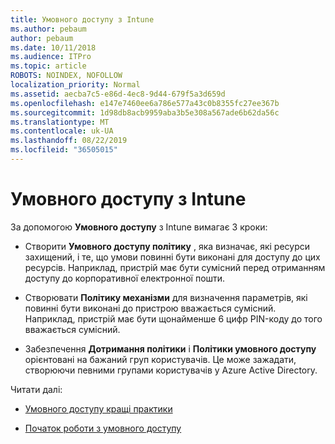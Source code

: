 ```yaml
---
title: Умовного доступу з Intune
ms.author: pebaum
author: pebaum
ms.date: 10/11/2018
ms.audience: ITPro
ms.topic: article
ROBOTS: NOINDEX, NOFOLLOW
localization_priority: Normal
ms.assetid: aecba7c5-e86d-4ec8-9d44-679f5a3d659d
ms.openlocfilehash: e147e7460ee6a786e577a43c0b8355fc27ee367b
ms.sourcegitcommit: 1d98db8acb9959aba3b5e308a567ade6b62da56c
ms.translationtype: MT
ms.contentlocale: uk-UA
ms.lasthandoff: 08/22/2019
ms.locfileid: "36505015"
---
```

# <a name="conditional-access-with-intune"></a>Умовного доступу з Intune

За допомогою **Умовного доступу** з Intune вимагає 3 кроки: 
  
- Створити **Умовного доступу політику** , яка визначає, які ресурси захищений, і те, що умови повинні бути виконані для доступу до цих ресурсів. Наприклад, пристрій має бути сумісний перед отриманням доступу до корпоративної електронної пошти. 
    
- Створювати **Політику механізми** для визначення параметрів, які повинні бути виконані до пристрою вважається сумісний. Наприклад, пристрій має бути щонайменше 6 цифр PIN-коду до того вважається сумісний. 
    
- Забезпечення **Дотримання політики** і **Політики умовного доступу** орієнтовані на бажаний груп користувачів. Це може зажадати, створюючи певними групами користувачів у Azure Active Directory. 
    
Читати далі:
  
- [Умовного доступу кращі практики](https://docs.microsoft.com/azure/active-directory/conditional-access/best-practices)
    
- [Початок роботи з умовного доступу](https://docs.microsoft.com/azure/active-directory/active-directory-conditional-access-azure-portal-get-started)
    


